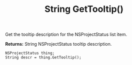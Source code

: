 ﻿---
uid: crmscript_ref_NSProjectStatus_GetTooltip
title: String GetTooltip()
intellisense: NSProjectStatus.GetTooltip
keywords: NSProjectStatus, GetTooltip
so.topic: reference
---

Get the tooltip description for the NSProjectStatus list item.

**Returns:** String NSProjectStatus tooltip description.

```crmscript
NSProjectStatus thing;
String descr = thing.GetTooltip();
```


